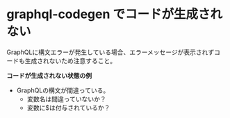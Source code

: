 # graphql-codegen でコードが生成されない

GraphQLに構文エラーが発生している場合、エラーメッセージが表示されずコードも生成されないため注意すること。

**コードが生成されない状態の例**

- GraphQLの構文が間違っている。
  - 変数名は間違っていないか？
  - 変数に$は付与されているか？
